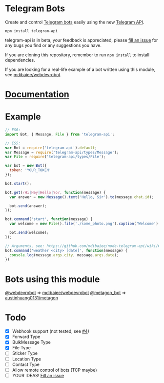 Telegram Bots
=============
Create and control [Telegram bots](https://core.telegram.org/bots) easily
using the new [Telegram API](https://core.telegram.org/bots/api).

```
npm install telegram-api
```

telegram-api is in beta, your feedback is appreciated, please [fill an issue](https://github.com/mdibaiee/node-telegram-api/issues)
for any bugs you find or any suggestions you have.

If you are cloning this repository, remember to run `npm install` to install dependencies.

If you are looking for a real-life example of a bot written using this module, see [mdibaiee/webdevrobot](https://github.com/mdibaiee/webdevrobot).

[Documentation](https://github.com/mdibaiee/node-telegram-api/wiki)
==============

Example
=======
```javascript
// ES6:
import Bot, { Message, File } from 'telegram-api';

// ES5:
var Bot = require('telegram-api').default;
var Message = require('telegram-api/types/Message');
var File = require('telegram-api/types/File');

var bot = new Bot({
  token: 'YOUR_TOKEN'
});

bot.start();

bot.get(/Hi|Hey|Hello|Yo/, function(message) {
  var answer = new Message().text('Hello, Sir').to(message.chat.id);

  bot.send(answer);
});

bot.command('start', function(message) {
  var welcome = new File().file('./some_photo.png').caption('Welcome').to(message.chat.id);

  bot.send(welcome);
});

// Arguments, see: https://github.com/mdibaiee/node-telegram-api/wiki/Commands
bot.command('weather <city> [date]', function(message) {
  console.log(message.args.city, message.args.date);
})
```

Bots using this module
======================

[@webdevrobot](https://telegram.me/webdevrobot) => [mdibaiee/webdevrobot](https://github.com/mdibaiee/webdevrobot)
[@metagon_bot](https://telegram.me/metagon_bot) => [austinhuang0131/metagon](https://github.com/austinhuang0131/metagon)

Todo
====
- [x] Webhook support (not tested, see [#4](https://github.com/mdibaiee/node-telegram-api/issues/4))
- [x] Forward Type
- [x] BulkMessage Type
- [x] File Type
- [ ] Sticker Type
- [ ] Location Type
- [ ] Contact Type
- [ ] Allow remote control of bots (TCP maybe)
- [ ] YOUR IDEAS! [Fill an issue](https://github.com/mdibaiee/node-telegram-api/issues)
